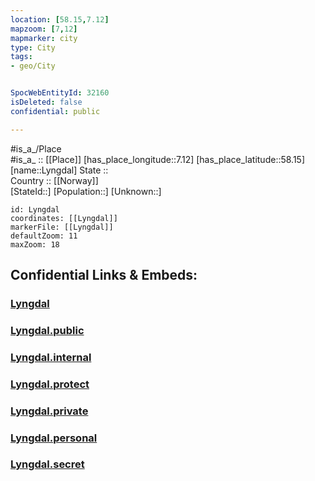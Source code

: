 ```yaml
---
location: [58.15,7.12] 
mapzoom: [7,12] 
mapmarker: city 
type: City
tags:
- geo/City


SpocWebEntityId: 32160
isDeleted: false
confidential: public

---
```

#is_a_/Place  
#is_a_ :: [[Place]] 
[has_place_longitude::7.12] 
[has_place_latitude::58.15] 
[name::Lyngdal] 
State ::  
Country :: [[Norway]]  
[StateId::] 
[Population::] 
[Unknown::] 


```leaflet
id: Lyngdal
coordinates: [[Lyngdal]] 
markerFile: [[Lyngdal]] 
defaultZoom: 11 
maxZoom: 18
```


## Confidential Links & Embeds: 

### [Lyngdal](/_Standards/Earth/Continent/Europe/Europe~North/Norway/Counties~Norway/Agder/Vest-Agder/counties~Vest-Agder/Lyngdal.md) 

### [Lyngdal.public](/_public/Earth/Continent/Europe/Europe~North/Norway/Counties~Norway/Agder/Vest-Agder/counties~Vest-Agder/Lyngdal.public.md) 

### [Lyngdal.internal](/_internal/Earth/Continent/Europe/Europe~North/Norway/Counties~Norway/Agder/Vest-Agder/counties~Vest-Agder/Lyngdal.internal.md) 

### [Lyngdal.protect](/_protect/Earth/Continent/Europe/Europe~North/Norway/Counties~Norway/Agder/Vest-Agder/counties~Vest-Agder/Lyngdal.protect.md) 

### [Lyngdal.private](/_private/Earth/Continent/Europe/Europe~North/Norway/Counties~Norway/Agder/Vest-Agder/counties~Vest-Agder/Lyngdal.private.md) 

### [Lyngdal.personal](/_personal/Earth/Continent/Europe/Europe~North/Norway/Counties~Norway/Agder/Vest-Agder/counties~Vest-Agder/Lyngdal.personal.md) 

### [Lyngdal.secret](/_secret/Earth/Continent/Europe/Europe~North/Norway/Counties~Norway/Agder/Vest-Agder/counties~Vest-Agder/Lyngdal.secret.md)

